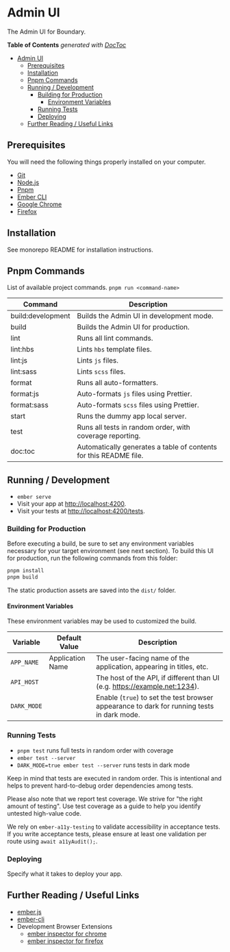 # Admin UI

The Admin UI for Boundary.

<!-- START doctoc generated TOC please keep comment here to allow auto update -->
<!-- DON'T EDIT THIS SECTION, INSTEAD RE-RUN doctoc TO UPDATE -->
**Table of Contents**  *generated with [DocToc](https://github.com/thlorenz/doctoc)*

- [Admin UI](#admin-ui)
  - [Prerequisites](#prerequisites)
  - [Installation](#installation)
  - [Pnpm Commands](#pnpm-commands)
  - [Running / Development](#running--development)
    - [Building for Production](#building-for-production)
      - [Environment Variables](#environment-variables)
    - [Running Tests](#running-tests)
    - [Deploying](#deploying)
  - [Further Reading / Useful Links](#further-reading--useful-links)

<!-- END doctoc generated TOC please keep comment here to allow auto update -->

## Prerequisites

You will need the following things properly installed on your computer.

* [Git](https://git-scm.com/)
* [Node.js](https://nodejs.org/)
* [Pnpm](https://pnpm.io/)
* [Ember CLI](https://ember-cli.com/)
* [Google Chrome](https://google.com/chrome/)
* [Firefox](https://www.mozilla.org/firefox)

## Installation

See monorepo README for installation instructions.

## Pnpm Commands

List of available project commands.  `pnpm run <command-name>`

| Command | Description |
| ------- | ----------- |
| build:development | Builds the Admin UI in development mode. |
| build | Builds the Admin UI for production. |
| lint | Runs all lint commands. |
| lint:hbs | Lints `hbs` template files. |
| lint:js | Lints `js` files. |
| lint:sass | Lints `scss` files. |
| format | Runs all auto-formatters. |
| format:js | Auto-formats `js` files using Prettier. |
| format:sass | Auto-formats `scss` files using Prettier. |
| start | Runs the dummy app local server. |
| test | Runs all tests in random order, with coverage reporting. |
| doc:toc | Automatically generates a table of contents for this README file. |

## Running / Development

- `ember serve`
- Visit your app at [http://localhost:4200](http://localhost:4200).
- Visit your tests at [http://localhost:4200/tests](http://localhost:4200/tests).

### Building for Production

Before executing a build, be sure to set any environment variables necessary
for your target environment (see next section).  To build this UI for
production, run the following commands from this folder:

```bash
pnpm install
pnpm build
```

The static production assets are saved into the `dist/` folder.

#### Environment Variables

These environment variables may be used to customized the build.

| Variable | Default Value | Description |
| -------- | ------------- | ----------- |
| `APP_NAME` | Application Name | The user-facing name of the application, appearing in titles, etc. |
| `API_HOST` | | The host of the API, if different than UI (e.g. https://example.net:1234). |
| `DARK_MODE` | | Enable (`true`) to set the test browser appearance to dark for running tests in dark mode. |

### Running Tests

* `pnpm test` runs full tests in random order with coverage
* `ember test --server`
* `DARK_MODE=true ember test --server` runs tests in dark mode

Keep in mind that tests are executed in random order.  This is intentional
and helps to prevent hard-to-debug order dependencies among tests.

Please also note that we report test coverage.  We strive for "the right amount
of testing".  Use test coverage as a guide to help you identify untested
high-value code.

We rely on `ember-a11y-testing` to validate accessibility in acceptance tests.
If you write acceptance tests, please ensure at least one validation per
route using `await a11yAudit();`.

### Deploying

Specify what it takes to deploy your app.

## Further Reading / Useful Links

- [ember.js](https://emberjs.com/)
- [ember-cli](https://cli.emberjs.com/release/)
- Development Browser Extensions
  - [ember inspector for chrome](https://chrome.google.com/webstore/detail/ember-inspector/bmdblncegkenkacieihfhpjfppoconhi)
  - [ember inspector for firefox](https://addons.mozilla.org/en-US/firefox/addon/ember-inspector/)
